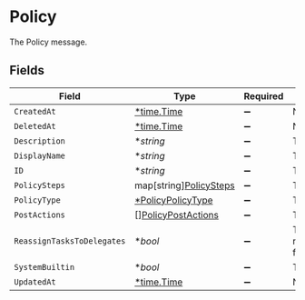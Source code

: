 # Policy

The Policy message.


## Fields

| Field                                                           | Type                                                            | Required                                                        | Description                                                     |
| --------------------------------------------------------------- | --------------------------------------------------------------- | --------------------------------------------------------------- | --------------------------------------------------------------- |
| `CreatedAt`                                                     | [*time.Time](https://pkg.go.dev/time#Time)                      | :heavy_minus_sign:                                              | N/A                                                             |
| `DeletedAt`                                                     | [*time.Time](https://pkg.go.dev/time#Time)                      | :heavy_minus_sign:                                              | N/A                                                             |
| `Description`                                                   | **string*                                                       | :heavy_minus_sign:                                              | The description field.                                          |
| `DisplayName`                                                   | **string*                                                       | :heavy_minus_sign:                                              | The displayName field.                                          |
| `ID`                                                            | **string*                                                       | :heavy_minus_sign:                                              | The id field.                                                   |
| `PolicySteps`                                                   | map[string][PolicySteps](../../models/shared/policysteps.md)    | :heavy_minus_sign:                                              | The policySteps field.                                          |
| `PolicyType`                                                    | [*PolicyPolicyType](../../models/shared/policypolicytype.md)    | :heavy_minus_sign:                                              | The policyType field.                                           |
| `PostActions`                                                   | [][PolicyPostActions](../../models/shared/policypostactions.md) | :heavy_minus_sign:                                              | The postActions field.                                          |
| `ReassignTasksToDelegates`                                      | **bool*                                                         | :heavy_minus_sign:                                              | The reassignTasksToDelegates field.                             |
| `SystemBuiltin`                                                 | **bool*                                                         | :heavy_minus_sign:                                              | The systemBuiltin field.                                        |
| `UpdatedAt`                                                     | [*time.Time](https://pkg.go.dev/time#Time)                      | :heavy_minus_sign:                                              | N/A                                                             |